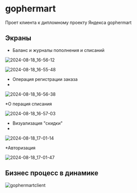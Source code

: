 # gophermart

Проет клиента к дипломному проекту Яндекса gophermart

## Экраны
* Баланс и журналы пополнения и списаний

![2024-08-18_16-56-12](https://github.com/user-attachments/assets/a68b1cf4-1e70-4e9b-bd2e-4d9a17140098)

![2024-08-18_16-55-48](https://github.com/user-attachments/assets/573641a6-0819-4377-b1a4-6f26cab06bfc)

* Операция регистрации заказа
* 
![2024-08-18_16-56-38](https://github.com/user-attachments/assets/409da03e-6441-4144-893d-8850aa7c76ac)

*О перация списания

![2024-08-18_16-57-03](https://github.com/user-attachments/assets/59beb99b-ea83-4f07-9e54-292bee06c593)

* Визуализация "скидки"
* 
![2024-08-18_17-01-14](https://github.com/user-attachments/assets/e034bd27-de03-4a5b-85b5-dbede913c781)

*Авторизация

![2024-08-18_17-01-47](https://github.com/user-attachments/assets/dc8952ce-eb2b-4d17-b4dd-62d91ec538cd)

## Бизнес процесс в динамике

![gophermartclient](https://github.com/user-attachments/assets/8be99287-8900-4b22-bc01-e7c9bb1cf79a)


